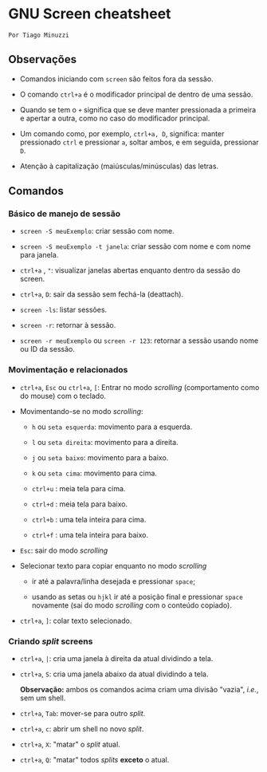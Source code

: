 # GNU Screen cheatsheet

    Por Tiago Minuzzi

## Observações

- Comandos iniciando com `screen` são feitos fora da sessão.

- O comando `ctrl+a` é o modificador principal de dentro de uma sessão.

- Quando se tem o `+` significa que se deve manter pressionada a primeira e apertar a outra, como no caso do modificador principal.

- Um comando como, por exemplo, `ctrl+a, D`, significa: manter pressionado `ctrl` e pressionar `a`, soltar ambos, e em seguida, pressionar `D`.

- Atenção à capitalização (maiúsculas/minúsculas) das letras.

## Comandos

### Básico de manejo de sessão

- `screen -S meuExemplo`: criar sessão com nome.

- `screen -S meuExemplo -t janela`: criar sessão com nome e com nome para janela.    

- `ctrl+a` , `"`: visualizar janelas abertas enquanto dentro da sessão do screen.

- `ctrl+a`, `D`: sair da sessão sem fechá-la (deattach).

- `screen -ls`: listar sessões.

- `screen -r`: retornar à sessão.

- `screen -r meuExemplo` ou `screen -r 123`: retornar a sessão usando nome ou ID da sessão.

### Movimentação e relacionados

- `ctrl+a`, `Esc` ou `ctrl+a`, `[`: Entrar no modo _scrolling_ (comportamento como do mouse) com o teclado.

- Movimentando-se no modo _scrolling_:
  
  - `h` ou `seta esquerda`: movimento para a esquerda.
  
  - `l` ou `seta direita`: movimento para a direita.
  
  - `j` ou `seta baixo`: movimento para a baixo.
  
  - `k` ou `seta cima`: movimento para cima.
  
  - `ctrl+u` : meia tela para cima.
  
  - `ctrl+d` : meia tela para baixo.
  
  - `ctrl+b` : uma tela inteira para cima.
  
  - `ctrl+f` : uma tela inteira para baixo.

- `Esc`: sair do modo _scrolling_ 

- Selecionar texto para copiar enquanto no modo _scrolling_
  
  - ir até a palavra/linha desejada e pressionar `space`;
  
  - usando as setas ou `hjkl` ir até a posição final e pressionar `space` novamente (sai do modo _scrolling_ com o conteúdo copiado).

- `ctrl+a`, `]`: colar texto selecionado.

### Criando _split_ screens

- `ctrl+a`, `|`: cria uma janela à direita da atual dividindo a tela.

- `ctrl+a`, `S`: cria uma janela abaixo da atual dividindo a tela.
  
  

  __Observação:__ ambos os comandos acima criam uma divisão "vazia", _i.e._, sem um shell.



- `ctrl+a`, `Tab`: mover-se para outro _split_.

- `ctrl+a`, `c`: abrir um shell no novo _split_.

- `ctrl+a`, `X`: "matar" o _split_ atual.

- `ctrl+a`, `Q`: "matar" todos _splits_ __exceto__ o atual.


